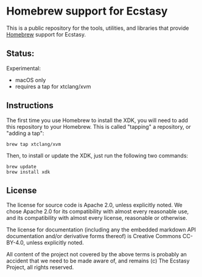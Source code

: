 # Homebrew support for Ecstasy

This is a public repository for the tools, utilities, and libraries that
provide [Homebrew](https://brew.sh/) support for Ecstasy.

## Status:

Experimental: 

* macOS only
* requires a tap for xtclang/xvm

## Instructions

The first time you use Homebrew to install the XDK, you will need to add this
repository to your Homebrew. This is called "tapping" a repository, or "adding
a tap":

    brew tap xtclang/xvm

Then, to install or update the XDK, just run the following two commands:

    brew update
    brew install xdk

## License

The license for source code is Apache 2.0, unless explicitly noted. We chose Apache 2.0 for its
compatibility with almost every reasonable use, and its compatibility with almost every license,
reasonable or otherwise.

The license for documentation (including any the embedded markdown API documentation and/or
derivative forms thereof) is Creative Commons CC-BY-4.0, unless explicitly noted.

All content of the project not covered by the above terms is probably an accident that we need to be
made aware of, and remains (c) The Ecstasy Project, all rights reserved.
